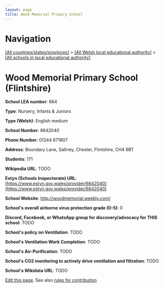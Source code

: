 ```yaml
---
layout: page
title: Wood Memorial Primary School
---
```

# Navigation

[[All countries/states/provinces]](../../..) > [[All Welsh local educational authority]](../..) > [[All schools in local educational authority]](..)

# Wood Memorial Primary School (Flintshire)

**School LEA number**: 664

**Type**: Nursery, Infants & Juniors

**Type (Welsh)**: English medium

**School Number**: 6642040

**Phone Number**: 01244 671807

**Address**: Boundary Lane, Saltney, Chester, Flintshire, CH4 8BT

**Students**: 171

**Wikipedia URL**: TODO

**Estyn (Schools Inspectorate) URL**: [https://www.estyn.gov.wales/provider/6642040](https://www.estyn.gov.wales/provider/6642040)

**School Website**: http://woodmemorial.weebly.com/

**School's overall airborne virus protection grade (0-5)**: 0

**Discord, Facebook, or WhatsApp group for discovery/advocacy for THIS school**: TODO

**School's policy on Ventilation**: TODO

**School's Ventilation Work Completion**: TODO

**School's Air-Purification**: TODO

**School's CO2 monitoring to actively drive ventilation and filtration**: TODO

**School's Wikidata URL**: TODO




[Edit this page](https://github.com/VentilationProject/Wales/edit/prif/./Flintshire/Wood_Memorial_Primary_School.md). See also [rules for contribution](../../../contribution-rules/)